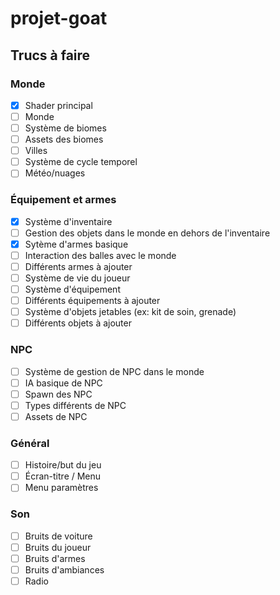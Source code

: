 # projet-goat

## Trucs à faire

### Monde
- [x] Shader principal
- [ ] Monde
- [ ] Système de biomes
- [ ] Assets des biomes
- [ ] Villes
- [ ] Système de cycle temporel
- [ ] Météo/nuages

### Équipement et armes
- [x] Système d'inventaire
- [ ] Gestion des objets dans le monde en dehors de l'inventaire
- [x] Sytème d'armes basique
- [ ] Interaction des balles avec le monde
- [ ] Différents armes à ajouter
- [ ] Système de vie du joueur
- [ ] Système d'équipement
- [ ] Différents équipements à ajouter
- [ ] Système d'objets jetables (ex: kit de soin, grenade)
- [ ] Différents objets à ajouter

### NPC
- [ ] Système de gestion de NPC dans le monde
- [ ] IA basique de NPC
- [ ] Spawn des NPC
- [ ] Types différents de NPC
- [ ] Assets de NPC

### Général
- [ ] Histoire/but du jeu
- [ ] Écran-titre / Menu
- [ ] Menu paramètres

### Son
- [ ] Bruits de voiture
- [ ] Bruits du joueur
- [ ] Bruits d'armes
- [ ] Bruits d'ambiances
- [ ] Radio